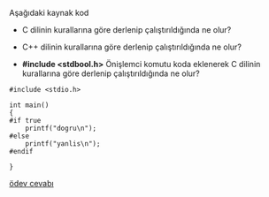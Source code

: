 Aşağıdaki kaynak kod

+ C dilinin kurallarına göre derlenip çalıştırıldığında ne olur?

+ C++ dilinin kurallarına göre derlenip çalıştırıldığında ne olur?

+ **#include <stdbool.h>** Önişlemci komutu koda eklenerek C dilinin kurallarına göre derlenip çalıştırıldığında ne olur?
   
```
#include <stdio.h>

int main()
{
#if true
	printf("dogru\n");
#else
	printf("yanlis\n");
#endif

}
```

[ödev cevabı](https://vimeo.com/362520568)
